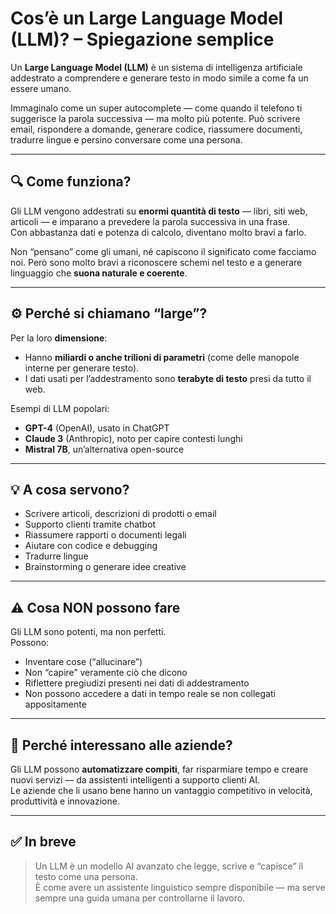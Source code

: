 # Cos’è un Large Language Model (LLM)? – Spiegazione semplice

Un **Large Language Model (LLM)** è un sistema di intelligenza artificiale addestrato a comprendere e generare testo in modo simile a come fa un essere umano.

Immaginalo come un super autocomplete — come quando il telefono ti suggerisce la parola successiva — ma molto più potente. Può scrivere email, rispondere a domande, generare codice, riassumere documenti, tradurre lingue e persino conversare come una persona.

---

## 🔍 Come funziona?

Gli LLM vengono addestrati su **enormi quantità di testo** — libri, siti web, articoli — e imparano a prevedere la parola successiva in una frase.  
Con abbastanza dati e potenza di calcolo, diventano molto bravi a farlo.

Non “pensano” come gli umani, né capiscono il significato come facciamo noi. Però sono molto bravi a riconoscere schemi nel testo e a generare linguaggio che **suona naturale e coerente**.

---

## ⚙️ Perché si chiamano “large”?

Per la loro **dimensione**:  
- Hanno **miliardi o anche trilioni di parametri** (come delle manopole interne per generare testo).  
- I dati usati per l’addestramento sono **terabyte di testo** presi da tutto il web.

Esempi di LLM popolari:  
- **GPT-4** (OpenAI), usato in ChatGPT  
- **Claude 3** (Anthropic), noto per capire contesti lunghi  
- **Mistral 7B**, un’alternativa open-source  

---

## 💡 A cosa servono?

- Scrivere articoli, descrizioni di prodotti o email  
- Supporto clienti tramite chatbot  
- Riassumere rapporti o documenti legali  
- Aiutare con codice e debugging  
- Tradurre lingue  
- Brainstorming o generare idee creative  

---

## ⚠️ Cosa NON possono fare

Gli LLM sono potenti, ma non perfetti.  
Possono:  
- Inventare cose (“allucinare”)  
- Non “capire” veramente ciò che dicono  
- Riflettere pregiudizi presenti nei dati di addestramento  
- Non possono accedere a dati in tempo reale se non collegati appositamente  

---

## 🎯 Perché interessano alle aziende?

Gli LLM possono **automatizzare compiti**, far risparmiare tempo e creare nuovi servizi — da assistenti intelligenti a supporto clienti AI.  
Le aziende che li usano bene hanno un vantaggio competitivo in velocità, produttività e innovazione.

---

## ✅ In breve

> Un LLM è un modello AI avanzato che legge, scrive e “capisce” il testo come una persona.  
> È come avere un assistente linguistico sempre disponibile — ma serve sempre una guida umana per controllarne il lavoro.
